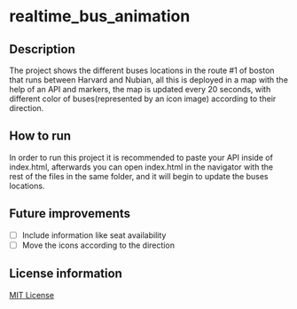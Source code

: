 # realtime_bus_animation

## Description
The project shows the different buses locations in the route #1 of boston that runs between Harvard and Nubian, all this is deployed in a map with the help of an API and markers, the map is updated every 20 seconds, with different color of buses(represented by an icon image) according to their direction.

## How to run
In order to run this project it is recommended to paste your API inside of index.html, afterwards you can open index.html in the navigator with the rest of the files in the same folder, and it will begin to update the buses locations. 

## Future improvements
- [ ] Include information like seat availability
- [ ] Move the icons according to the direction

## License information
[MIT License](https://choosealicense.com/licenses/mit/)
